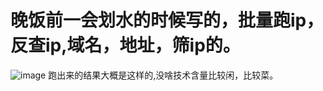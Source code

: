 # 晚饭前一会划水的时候写的，批量跑ip，反查ip,域名，地址，筛ip的。
![image](https://user-images.githubusercontent.com/70200814/115236088-87554c00-a14d-11eb-9bfc-2386206d6757.png)
跑出来的结果大概是这样的,没啥技术含量比较闲，比较菜。
